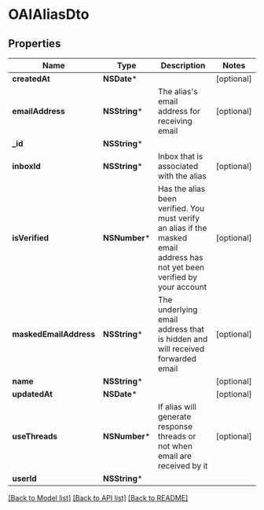 # OAIAliasDto

## Properties
Name | Type | Description | Notes
------------ | ------------- | ------------- | -------------
**createdAt** | **NSDate*** |  | [optional] 
**emailAddress** | **NSString*** | The alias&#39;s email address for receiving email | [optional] 
**_id** | **NSString*** |  | 
**inboxId** | **NSString*** | Inbox that is associated with the alias | [optional] 
**isVerified** | **NSNumber*** | Has the alias been verified. You must verify an alias if the masked email address has not yet been verified by your account | [optional] 
**maskedEmailAddress** | **NSString*** | The underlying email address that is hidden and will received forwarded email | [optional] 
**name** | **NSString*** |  | [optional] 
**updatedAt** | **NSDate*** |  | [optional] 
**useThreads** | **NSNumber*** | If alias will generate response threads or not when email are received by it | [optional] 
**userId** | **NSString*** |  | 

[[Back to Model list]](../README#documentation-for-models) [[Back to API list]](../README#documentation-for-api-endpoints) [[Back to README]](../README)


